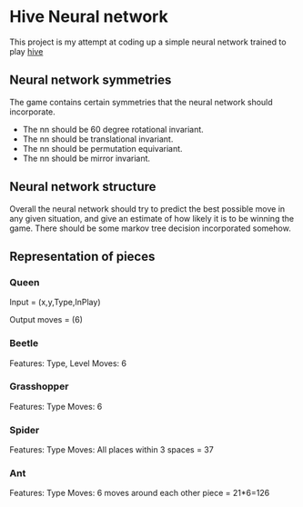 # Hive Neural network

This project is my attempt at coding up a simple neural network trained to play [hive](https://boardgamegeek.com/boardgame/2655/hive)

## Neural network symmetries
The game contains certain symmetries that the neural network should incorporate.

- The nn should be 60 degree rotational invariant.
- The nn should be translational invariant.
- The nn should be permutation equivariant. 
- The nn should be mirror invariant.

## Neural network structure
Overall the neural network should try to predict the best possible move in any given situation, and give an estimate of how likely it is to be winning the game.
There should be some markov tree decision incorporated somehow.

## Representation of pieces

### Queen
Input = (x,y,Type,InPlay) 

Output moves = (6)

### Beetle
Features: Type, Level
Moves: 6

### Grasshopper
Features: Type
Moves: 6

### Spider
Features: Type
Moves: All places within 3 spaces = 37

### Ant
Features: Type
Moves: 6 moves around each other piece = 21*6=126
